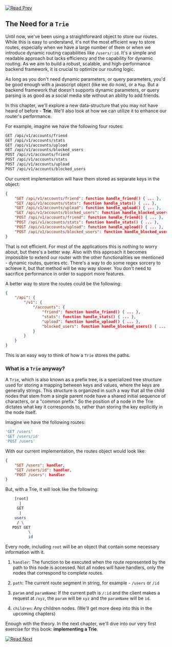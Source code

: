 [![Read Prev](/assets/imgs/prev.png)](/chapters/ch06.03-improving-the-router-api.md)

## The Need for a `Trie`

<!-- Learn about the need for a Trie data structure in building a high-performance backend framework with Nodejs. Understand the limitations of the current routing logic and how a Trie can help overcome them. -->

Until now, we've been using a straightforward object to store our routes. While this is easy to understand, it's not the most efficient way to store routes, especially when we have a large number of them or when we introduce dynamic routing capabilities like `/users/:id`. It's a simple and readable approach but lacks efficiency and the capability for dynamic routing. As we aim to build a robust, scalable, and high-performance backend framework, it is crucial to optimize our routing logic.

As long as you don't need dynamic parameters, or query parameters, you'd be good enough with a javascript object (like we do now), or a `Map`. But a backend framework that doesn't supports dynamic parameters, or query parsing is as good as a social media site without an ability to add friends.

In this chapter, we'll explore a new data-structure that you may not have heard of before - **Trie**. We'll also look at how we can utilize it to enhance our router's performance.

For example, imagine we have the following four routes:

```bash
GET /api/v1/accounts/friend
GET /api/v1/accounts/stats
GET /api/v1/accounts/upload
GET /api/v1/accounts/blocked_users
POST /api/v1/accounts/friend
POST /api/v1/accounts/stats
POST /api/v1/accounts/upload
POST /api/v1/accounts/blocked_users
```

Our current implementation will have them stored as separate keys in the object:

```json
{
    "GET /api/v1/accounts/friend": function handle_friend() { ... },
    "GET /api/v1/accounts/stats": function handle_stats() { ... },
    "GET /api/v1/accounts/upload": function handle_upload() { ... },
    "GET /api/v1/accounts/blocked_users": function handle_blocked_users() { ... },
    "POST /api/v1/accounts/friend": function handle_friend() { ... },
    "POST /api/v1/accounts/stats": function handle_stats() { ... },
    "POST /api/v1/accounts/upload": function handle_upload() { ... },
    "POST /api/v1/accounts/blocked_users": function handle_blocked_users() { ... }
}
```

That is not efficient. For most of the applications this is nothing to worry about, but there's a better way. Also with this approach it becomes impossible to extend our router with the other functionalities we mentioned - dynamic routes, queries etc. There's a way to do some regex sorcery to achieve it, but that method will be way way slower. You don't need to sacrifice performance in order to support more features.

A better way to store the routes could be the following:

```json
{
    "/api": {
        "/v1": {
            "/accounts": {
                "friend": function handle_friend() { ... },
                "stats": function handle_stats() { ... },
                "upload": function handle_upload() { ... },
                "blocked_users": function handle_blocked_users() { ... }
            }
        }
    }
}
```

This is an easy way to think of how a `Trie` stores the paths.

### What is a `Trie` anyway?

A `Trie`, which is also known as a prefix tree, is a specialized tree structure used for storing a mapping between keys and values, where the keys are generally strings. This structure is organized in such a way that all the child nodes that stem from a single parent node have a shared initial sequence of characters, or a "common prefix." So the position of a node in the Trie dictates what key it corresponds to, rather than storing the key explicitly in the node itself.

Imagine we have the following routes:

```bash
'GET /users'
'GET /users/id'
'POST /users'
```

With our current implementation, the routes object would look like:

```json
{
    "GET /users": handler,
    "GET /users/id": handler,
    "POST /users": handler
}
```

But, with a Trie, it will look like the following:

```bash
    [root]
      |
     GET
      |
    users
     / \
   POST GET
          \
          id
```

Every node, including `root` will be an object that contain some necessary information with it.

1. `handler`: The function to be executed when the route represented by the path to this node is accessed. Not all nodes will have handlers, only the nodes that correspond to complete routes.

2. `path`: The current route segment in string, for example - `/users` or `/id`

3. `param` and `paramName`: If the current path is `/:id` and the client makes a request at `/xyz`, the `param` will be `xyz` and the `paramName` will be `id`.

4. `children`: Any children nodes. (We'll get more deep into this in the upcoming chapters)

Enough with the theory. In the next chapter, we'll dive into our very first exercise for this book: **implementing a Trie**.

[![Read Next](/assets/imgs/next.png)](/chapters/ch06.05-ex-implementing-a-trie.md)
